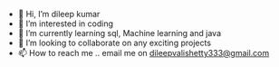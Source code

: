 - 👋 Hi, I’m dileep kumar
- 👀 I’m interested in coding
- 🌱 I’m currently learning sql, Machine learning and java
- 💞️ I’m looking to collaborate on any exciting projects
- 📫 How to reach me .. email me on dileepvalishetty333@gmail.com

<!---
dileepkumar55/dileepkumar55 is a ✨ special ✨ repository because its `README.md` (this file) appears on your GitHub profile.
You can click the Preview link to take a look at your changes.
--->

